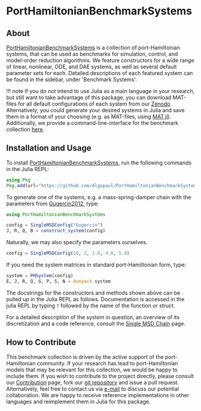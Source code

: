 # PortHamiltonianBenchmarkSystems

## About

[PortHamiltonianBenchmarkSystems](https://github.com/Algopaul/PortHamiltonianBenchmarkSystems.jl/) is a collection of port-Hamiltonian systems, that can be used as benchmarks for simulation, control, and model-order reduction algorithms. We feature constructors for a wide range of linear, nonlinear, ODE, and DAE systems, as well as several default parameter sets for each. Detailed descriptions of each featured system can be found in the sidebar, under 'Benchmark Systems'.

!!! note
    If you do not intend to use Julia as a main language in your research, but still want to take advantage of this package, you can download MAT-files for all default configurations of each system from our [Zenodo](https://github.com/Algopaul/PortHamiltonianBenchmarkSystems.jl/). Alternatively, you could generate your desired systems in Julia and save them in a format of your choosing (e.g. as MAT-files, using [MAT.jl](https://github.com/JuliaIO/MAT.jl)). Additionally, we provide a command-line-interface for the benchmark collection [here](https://github.com/Algopaul/PortHamiltonianBenchmarkSystemsCLI.jl).

## Installation and Usage

To install [PortHamiltonianBenchmarkSystems](https://algopaul.github.io/PortHamiltonianBenchmarkSystems.jl/), run the following commands in the Julia REPL:
```julia
using Pkg
Pkg.add(url="https://github.com/Algopaul/PortHamiltonianBenchmarkSystems.jl/")
```
To generate one of the systems, e.g. a mass-spring-damper chain with the parameters from [Gugercin2012](https://doi.org/10.1016/j.automatica.2012.05.052), type:
```julia
using PortHamiltonianBenchmarkSystems

config = SingleMSDConfig("Gugercin")
J, R, Q, B = construct_system(config)
```
Naturally, we may also specify the parameters ourselves.
```julia
config = SingleMSDConfig(10, 2, 1.0, 4.0, 5.0)
```

If you need the system matrices in standard port-Hamiltonian form, type:
```julia
system = PHSystem(config)
E, J, R, Q, G, P, S, N = @unpack system
```
The docstrings for the constructors and methods shown above can be pulled up in the Julia REPL as follows. Documentation is accessed in the julia REPL by typing `?` followed by the name of the function or struct.

For a detailed description of the system in question, an overview of its discretization and a code reference, consult the [Single MSD Chain](@ref) page.

## How to Contribute

This benchmark collection is driven by the active support of the port-Hamiltonian community. If your research has lead to port-Hamiltonian models that may be relevant for this collection, we would be happy to include them. If you wish to contribute to the project directly, please consult our [Contribution](@ref) page, fork our [git repository](https://github.com/Algopaul/PortHamiltonianBenchmarkSystems.jl/) and issue a pull request. Alternatively, feel free to contact us via [e-mail](mailto:schwerdt@math.tu-berlin.de) to discuss our potential collaboration. We are happy to receive reference implementations in other languages and reimplement them in Julia for this package.
